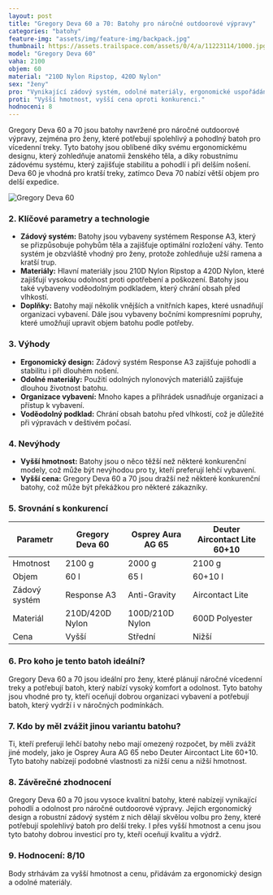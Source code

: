 ```yaml
---
layout: post
title: "Gregory Deva 60 a 70: Batohy pro náročné outdoorové výpravy"
categories: "batohy"
feature-img: "assets/img/feature-img/backpack.jpg"
thumbnail: https://assets.trailspace.com/assets/0/4/a/11223114/1000.jpg
model: "Gregory Deva 60"
vaha: 2100
objem: 60
material: "210D Nylon Ripstop, 420D Nylon"
sex: "ženy"
pro: "Vynikající zádový systém, odolné materiály, ergonomické uspořádání kapes."
proti: "Vyšší hmotnost, vyšší cena oproti konkurenci."
hodnoceni: 8
---
```



Gregory Deva 60 a 70 jsou batohy navržené pro náročné outdoorové výpravy, zejména pro ženy, které potřebují spolehlivý a pohodlný batoh pro vícedenní treky. Tyto batohy jsou oblíbené díky svému ergonomickému designu, který zohledňuje anatomii ženského těla, a díky robustnímu zádovému systému, který zajišťuje stabilitu a pohodlí i při delším nošení. Deva 60 je vhodná pro kratší treky, zatímco Deva 70 nabízí větší objem pro delší expedice.

![Gregory Deva 60](https://res.cloudinary.com/dvwv5cne3/image/fetch/w_auto,h_450,c_fill,g_auto,f_auto,q_auto/https://assets.trailspace.com/assets/0/4/a/11223114/1000.jpg)

### 2. Klíčové parametry a technologie

- **Zádový systém:** Batohy jsou vybaveny systémem Response A3, který se přizpůsobuje pohybům těla a zajišťuje optimální rozložení váhy. Tento systém je obzvláště vhodný pro ženy, protože zohledňuje užší ramena a kratší trup.
- **Materiály:** Hlavní materiály jsou 210D Nylon Ripstop a 420D Nylon, které zajišťují vysokou odolnost proti opotřebení a poškození. Batohy jsou také vybaveny voděodolným podkladem, který chrání obsah před vlhkostí.
- **Doplňky:** Batohy mají několik vnějších a vnitřních kapes, které usnadňují organizaci vybavení. Dále jsou vybaveny bočními kompresními popruhy, které umožňují upravit objem batohu podle potřeby.

### 3. Výhody

- **Ergonomický design:** Zádový systém Response A3 zajišťuje pohodlí a stabilitu i při dlouhém nošení.
- **Odolné materiály:** Použití odolných nylonových materiálů zajišťuje dlouhou životnost batohu.
- **Organizace vybavení:** Mnoho kapes a přihrádek usnadňuje organizaci a přístup k vybavení.
- **Voděodolný podklad:** Chrání obsah batohu před vlhkostí, což je důležité při výpravách v deštivém počasí.

### 4. Nevýhody

- **Vyšší hmotnost:** Batohy jsou o něco těžší než některé konkurenční modely, což může být nevýhodou pro ty, kteří preferují lehčí vybavení.
- **Vyšší cena:** Gregory Deva 60 a 70 jsou dražší než některé konkurenční batohy, což může být překážkou pro některé zákazníky.

### 5. Srovnání s konkurencí

| Parametr          | Gregory Deva 60 | Osprey Aura AG 65 | Deuter Aircontact Lite 60+10 |
|-------------------|-----------------|-------------------|------------------------------|
| Hmotnost          | 2100 g          | 2000 g            | 2100 g                       |
| Objem             | 60 l            | 65 l              | 60+10 l                      |
| Zádový systém     | Response A3     | Anti-Gravity      | Aircontact Lite              |
| Materiál          | 210D/420D Nylon | 100D/210D Nylon   | 600D Polyester               |
| Cena              | Vyšší           | Střední           | Nižší                        |

### 6. Pro koho je tento batoh ideální?

Gregory Deva 60 a 70 jsou ideální pro ženy, které plánují náročné vícedenní treky a potřebují batoh, který nabízí vysoký komfort a odolnost. Tyto batohy jsou vhodné pro ty, kteří oceňují dobrou organizaci vybavení a potřebují batoh, který vydrží i v náročných podmínkách.

### 7. Kdo by měl zvážit jinou variantu batohu?

Ti, kteří preferují lehčí batohy nebo mají omezený rozpočet, by měli zvážit jiné modely, jako je Osprey Aura AG 65 nebo Deuter Aircontact Lite 60+10. Tyto batohy nabízejí podobné vlastnosti za nižší cenu a nižší hmotnost.

### 8. Závěrečné zhodnocení

Gregory Deva 60 a 70 jsou vysoce kvalitní batohy, které nabízejí vynikající pohodlí a odolnost pro náročné outdoorové výpravy. Jejich ergonomický design a robustní zádový systém z nich dělají skvělou volbu pro ženy, které potřebují spolehlivý batoh pro delší treky. I přes vyšší hmotnost a cenu jsou tyto batohy dobrou investicí pro ty, kteří oceňují kvalitu a výdrž.

### 9. Hodnocení: 8/10

Body strhávám za vyšší hmotnost a cenu, přidávám za ergonomický design a odolné materiály.